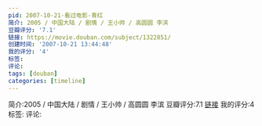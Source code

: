 ```yaml
---
pid: 2007-10-21-看过电影-青红
简介: 2005 / 中国大陆 / 剧情 / 王小帅 / 高圆圆 李滨
豆瓣评分: '7.1'
链接: https://movie.douban.com/subject/1322851/
创建时间: '2007-10-21 13:44:48'
我的评分: '4'
标签:
评论:
tags: [douban]
categories: [timeline]
---
```

简介:2005 / 中国大陆 / 剧情 / 王小帅 / 高圆圆 李滨
豆瓣评分:7.1
[链接](https://movie.douban.com/subject/1322851/)
我的评分:4
标签:
评论:
